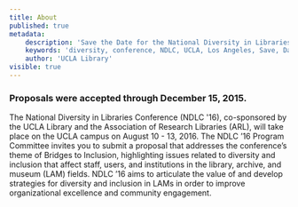 ```yaml
---
title: About
published: true
metadata:
    description: 'Save the Date for the National Diversity in Libraries Conference (NDLC) 2016 UCLA, Los Angeles, California where library staff discuss issues relating to diversity.'
    keywords: 'diversity, conference, NDLC, UCLA, Los Angeles, Save, Date, national, 2016, what is diversity, diversity committee, housing, cost, venue, rates'
    author: 'UCLA Library'
visible: true
---
```

 
### Proposals were accepted through December 15, 2015.
   
The National Diversity in Libraries Conference (NDLC '16), co-sponsored by the UCLA Library and the Association of Research Libraries (ARL), will take place on the UCLA campus on August 10 - 13, 2016. The NDLC ’16 Program Committee invites you to submit a proposal that addresses the conference’s theme of Bridges to Inclusion, highlighting issues related to diversity and inclusion that affect staff, users, and institutions in the library, archive, and museum (LAM) fields. NDLC ’16 aims to articulate the value of and develop strategies for diversity and inclusion in LAMs in order to improve organizational excellence and community engagement.